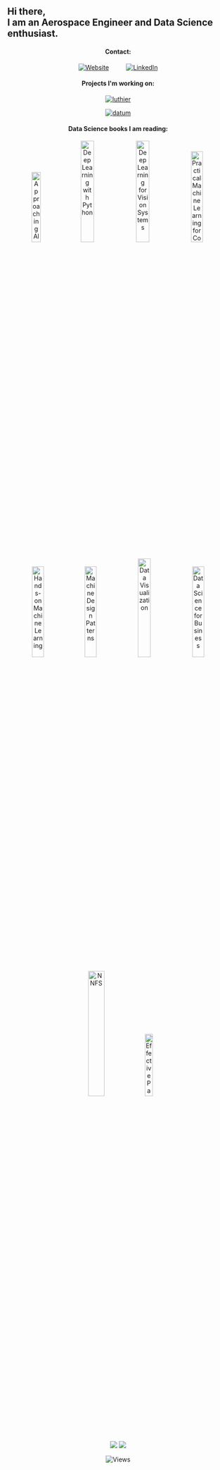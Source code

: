 
<h2>Hi there,<br>I am an Aerospace Engineer and Data Science enthusiast.</h2>
<div style="text-align:center;">
  <p>
  <h4>Contact:</h4>
  <a href="https://franciscojperez.com/"><img alt="Website" src="https://img.shields.io/website?down_color=redd&down_message=in%20construction&label=franciscojperez.com&up_color=blue&up_message=online&url=http%3A%2F%2Ffranciscojperez.com%2F"></a> &nbsp&nbsp&nbsp&nbsp&nbsp&nbsp&nbsp&nbsp
  <a href="https://www.linkedin.com/in/franciscojperez-engineer/"><img alt="LinkedIn" src="https://img.shields.io/badge/LinkedIn-in-blue" ></a>
   
  </p>
  <h4>Projects I'm working on:</h4>
  
  <a href="https://github.com/Xavier4t/luthierproject.com"><img alt="luthier" src="https://img.shields.io/badge/The%20Luthier%20Project%3A-info-blue"></a>
  
  <a href="https://datumaerospace.ai"><img alt="datum" src="https://img.shields.io/website?down_color=red&down_message=coming%20soon&label=Datum%20&up_color=green&up_message=online&url=https%3A%2F%2Fdatumaerospace.ai%2F"></a>
  
  
  
  
 <h4>Data Science books I am reading: </h4>
 <p>
   <img alt="Approaching Almost Any ML Problem" src="https://images-na.ssl-images-amazon.com/images/I/41he7lvNPGL._SX331_BO1,204,203,200_.jpg" width="20.2%" height="20.2%">
   <img alt="Deep Learning with Python" src="https://images.manning.com/book/a/2a49d38-96e5-4bf7-8555-57f689c52ebf/Chollet-2ed-HI.png" width="24.3%" height="24.3%">	
   <img alt="Deep Learning for Vision Systems" src="https://images.manning.com/360/480/resize/book/4/bc144d6-7bd7-4e4f-80db-482b69819225/Elgendy-DLVS-HI.png" width="24.3%" height="24.3%">
   <img alt="Practical Machine Learning for Computer Vision" src="https://images-na.ssl-images-amazon.com/images/I/41nqS-BXneL._SX379_BO1,204,203,200_.jpg" width="23%" height="23%">
   <img alt="Hands-on Machine Learning" src="https://i.gr-assets.com/images/S/compressed.photo.goodreads.com/books/1571123692l/40363665.jpg" width="23%" height="23%">
   <img alt="Machine Design Patterns" src="https://i.gr-assets.com/images/S/compressed.photo.goodreads.com/books/1599583594l/55275019.jpg" width="23%" height="23%">
   <img alt="Data Visualization" src="https://i.gr-assets.com/images/S/compressed.photo.goodreads.com/books/1545849576l/39964443._SX318_.jpg" width="24%" height="24%">
   <img alt="Data Science for Business" src="https://images-na.ssl-images-amazon.com/images/I/51fftrpF8jL._SX379_BO1,204,203,200_.jpg" width="23%" height="23%">
   <img alt="NNFS" src="https://i.ytimg.com/an/G7RDn8Xtf_Y/6b3e48d3-8fe4-406f-aa59-42b24ad99816_mq.jpg?v=5e18a529" width="27%" height="27%">
   <img alt="Effective Pandas" src="https://d31ezp3r8jwmks.cloudfront.net/f1tsrrhltugwl407dhto4gvw6o6g" width="19%" height="19%">
  

  </p>
  <P>  
  <img src="https://github-readme-stats.vercel.app/api?username=Xavier4t" > 
    
  <img src="https://github-readme-stats.vercel.app/api/top-langs/?username=Xavier4t" >
  </p> 
  
  ![Views](https://komarev.com/ghpvc/?username=your-github-Xavier4t&color=lightgrey&style=flat-square)
 </div>





